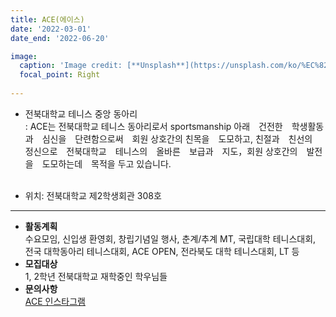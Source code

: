 ```yaml
---
title: ACE(에이스)
date: '2022-03-01'
date_end: '2022-06-20'

image:
  caption: 'Image credit: [**Unsplash**](https://unsplash.com/ko/%EC%82%AC%EC%A7%84/%EC%B4%88%EB%A1%9D%EC%83%89-%EC%9C%8C%EC%8A%A8-%ED%85%8C%EB%8B%88%EC%8A%A4-%EA%B3%B5%EC%9D%84-%EB%93%A4%EA%B3%A0-%EC%9E%88%EB%8A%94-%EC%82%AC%EB%9E%8C-y6_SJpU3Alk)'
  focal_point: Right
  
---
```


- 전북대학교 테니스 중앙 동아리<br>
: ACE는 전북대학교 테니스 동아리로서 sportsmanship 아래　건전한　학생활동과　심신을　단련함으로써　회원 상호간의 친목을　도모하고, 친절과　친선의　정신으로　전북대학교　테니스의　올바른　보급과　지도，회원 상호간의　발전을　도모하는데　목적을 두고 있습니다.<br><br>

- 위치: 전북대학교 제2학생회관 308호

---

- **활동계획**<br>
 수요모임, 신입생 환영회, 창립기념일 행사, 춘계/추계 MT, 국립대학 테니스대회, 전국 대학동아리 테니스대회, ACE OPEN, 전라북도 대학 테니스대회, LT 등
- **모집대상**<br>
 1, 2학년 전북대학교 재학중인 학우님들
- **문의사항**<br>
 [ACE 인스타그램](https://www.instagram.com/jbnu_ace)

